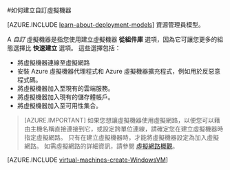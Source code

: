 <properties
    pageTitle="建立自訂虛擬機器 | Microsoft Azure"
    description="了解如何使用傳統的部署模型從 Azure 傳統入口網站建立自訂虛擬機器。"
    services="virtual-machines"
    documentationCenter=""
    authors="cynthn"
    manager="timlt"
    editor="tysonn"
    tags="azure-service-management"/>

<tags
    ms.service="virtual-machines"
    ms.workload="infrastructure-services"
    ms.tgt_pltfrm="vm-multiple"
    ms.devlang="na"
    ms.topic="article"
    ms.date="08/11/2015"
    ms.author="cynthn"/>

#如何建立自訂虛擬機器


[AZURE.INCLUDE [learn-about-deployment-models](../../includes/learn-about-deployment-models-classic-include.md)] 資源管理員模型。
 


A *自訂* 虛擬機器是指您使用建立虛擬機器 **從組件庫** 選項，因為它可讓您更多的組態選擇比 **快速建立** 選項。 這些選擇包括：

- 將虛擬機器連線至虛擬網路
- 安裝 Azure 虛擬機器代理程式和 Azure 虛擬機器擴充程式，例如用於反惡意程式碼。
- 將虛擬機器加入至現有的雲端服務。
- 將虛擬機器加入現有的儲存體帳戶。
- 將虛擬機器加入至可用性集合。

> [AZURE.IMPORTANT] 如果您想讓虛擬機器使用虛擬網路，以便您可以藉由主機名稱直接連接到它，或設定跨單位連線，請確定您在建立虛擬機器時指定虛擬網路。 只有在建立虛擬機器時，才能將虛擬機器設定為加入虛擬網路。 如需虛擬網路的詳細資訊，請參閱 [虛擬網路概觀](virtual-networks-overview.md)。

[AZURE.INCLUDE [virtual-machines-create-WindowsVM](../../includes/virtual-machines-create-windowsvm.md)]

